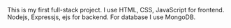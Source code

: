 This is my first full-stack project.
I use HTML, CSS, JavaScript for frontend.
Nodejs, Expressjs, ejs for backend.
For database I use MongoDB.
